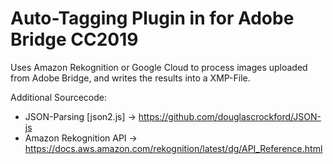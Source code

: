 # Auto-Tagging Plugin in for Adobe Bridge CC2019

Uses Amazon Rekognition or Google Cloud to process images uploaded from Adobe Bridge, and writes the results into a XMP-File.

Additional Sourcecode:

* JSON-Parsing [json2.js] -> https://github.com/douglascrockford/JSON-js
* Amazon Rekognition API -> https://docs.aws.amazon.com/rekognition/latest/dg/API_Reference.html
